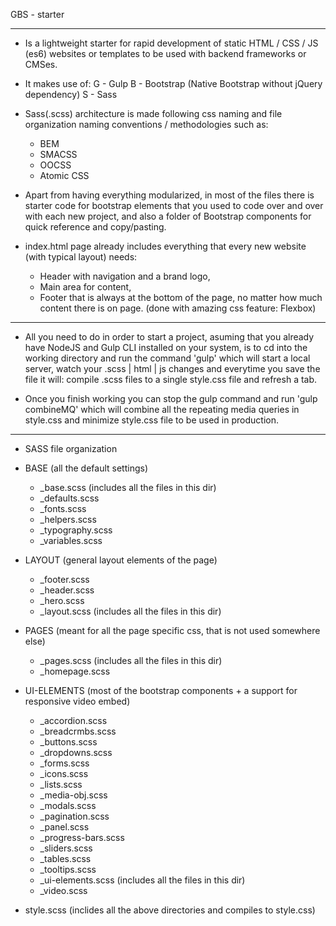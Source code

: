 GBS - starter

--------------------------------------------------------------------------------------------------------------------------------------------------------------

 - Is a lightweight starter for rapid development of static HTML / CSS / JS (es6) websites or templates to be used with backend frameworks or CMSes.

- It makes use of: 
	G - Gulp
	B - Bootstrap (Native Bootstrap without jQuery dependency)
	S - Sass

- Sass(.scss) architecture is made following css naming and file organization naming conventions / methodologies such as:
	- BEM
	- SMACSS
	- OOCSS
	- Atomic CSS

- Apart from having everything modularized, in most of the files there is starter code for bootstrap elements that you used to code over and over with each new project, and also a folder of Bootstrap components for quick reference and copy/pasting.

- index.html page already includes everything that every new website (with typical layout) needs: 
	- Header with navigation and a brand logo,
	- Main area for content,
	- Footer that is always at the bottom of the page, no matter how much content there is on page. (done with amazing css feature: Flexbox)

--------------------------------------------------------------------------------------------------------------------------------------------------------------

- All you need to do in order to start a project, asuming that you already have NodeJS and Gulp CLI installed on your system, 
is to cd into the working directory and run the command 'gulp' which will start a local server, watch your .scss | html | js changes 
and everytime you save the file it will: compile .scss files to a single style.css file and refresh a tab.

- Once you finish working you can stop the gulp command and run 'gulp combineMQ' which will combine all the repeating media queries in style.css 
and minimize style.css file to be used in production.

--------------------------------------------------------------------------------------------------------------------------------------------------------------

- SASS file organization

 - BASE (all the default settings)
   - _base.scss (includes all the files in this dir)
   - _defaults.scss
   - _fonts.scss
   - _helpers.scss
   - _typography.scss
   - _variables.scss
   
 - LAYOUT (general layout elements of the page)
   - _footer.scss
   - _header.scss
   - _hero.scss
   - _layout.scss (includes all the files in this dir)		
   			
 - PAGES (meant for all the page specific css, that is not used somewhere else)
   - _pages.scss (includes all the files in this dir)
   - _homepage.scss
        
 - UI-ELEMENTS (most of the bootstrap components + a support for responsive video embed)          
   - _accordion.scss         
   - _breadcrmbs.scss
   - _buttons.scss
   - _dropdowns.scss
   - _forms.scss
   - _icons.scss
   - _lists.scss
   - _media-obj.scss
   - _modals.scss
   - _pagination.scss
   - _panel.scss
   - _progress-bars.scss
   - _sliders.scss
   - _tables.scss
   - _tooltips.scss
   - _ui-elements.scss (includes all the files in this dir)
   - _video.scss        

- style.scss (inclides all the above directories and compiles to style.css)











